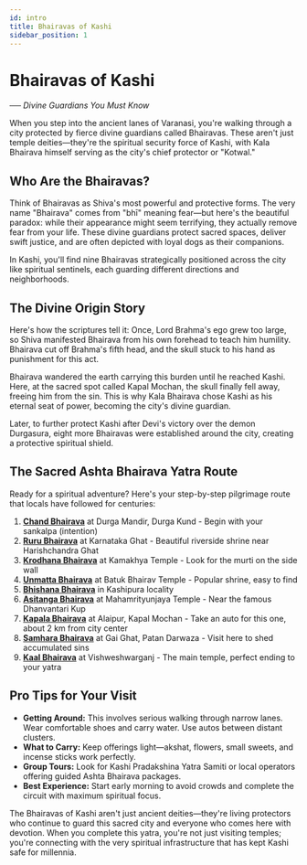```yaml
---
id: intro
title: Bhairavas of Kashi
sidebar_position: 1
---
```


# Bhairavas of Kashi
 *── Divine Guardians You Must Know*

When you step into the ancient lanes of Varanasi, you're walking through a city protected by fierce divine guardians called Bhairavas. These aren't just temple deities—they're the spiritual security force of Kashi, with Kala Bhairava himself serving as the city's chief protector or "Kotwal."

## Who Are the Bhairavas?

Think of Bhairavas as Shiva's most powerful and protective forms. The very name "Bhairava" comes from "bhī" meaning fear—but here's the beautiful paradox: while their appearance might seem terrifying, they actually remove fear from your life. These divine guardians protect sacred spaces, deliver swift justice, and are often depicted with loyal dogs as their companions.

In Kashi, you'll find nine Bhairavas strategically positioned across the city like spiritual sentinels, each guarding different directions and neighborhoods.

## The Divine Origin Story

Here's how the scriptures tell it: Once, Lord Brahma's ego grew too large, so Shiva manifested Bhairava from his own forehead to teach him humility. Bhairava cut off Brahma's fifth head, and the skull stuck to his hand as punishment for this act.

Bhairava wandered the earth carrying this burden until he reached Kashi. Here, at the sacred spot called Kapal Mochan, the skull finally fell away, freeing him from the sin. This is why Kala Bhairava chose Kashi as his eternal seat of power, becoming the city's divine guardian.

Later, to further protect Kashi after Devi's victory over the demon Durgasura, eight more Bhairavas were established around the city, creating a protective spiritual shield.

## The Sacred Ashta Bhairava Yatra Route

Ready for a spiritual adventure? Here's your step-by-step pilgrimage route that locals have followed for centuries:

1. **[Chand Bhairava](/temples/bhairav-temples/chand-bhairav)** at Durga Mandir, Durga Kund - Begin with your sankalpa (intention)
2. **[Ruru Bhairava](/temples/bhairav-temples/ruru-bhairav)** at Karnataka Ghat - Beautiful riverside shrine near Harishchandra Ghat
3. **[Krodhana Bhairava](/temples/bhairav-temples/krodhana-bhairav)** at Kamakhya Temple - Look for the murti on the side wall
4. **[Unmatta Bhairava](/temples/bhairav-temples/unmatta-bhairav)** at Batuk Bhairav Temple - Popular shrine, easy to find
5. **[Bhishana Bhairava](/temples/bhairav-temples/bhishana-bhairav)** in Kashipura locality
6. **[Asitanga Bhairava](/temples/bhairav-temples/asitanga-bhairav)** at Mahamrityunjaya Temple - Near the famous Dhanvantari Kup
7. **[Kapala Bhairava](/temples/bhairav-temples/kapala-bhairav)** at Alaipur, Kapal Mochan - Take an auto for this one, about 2 km from city center
8. **[Samhara Bhairava](/temples/bhairav-temples/samhara-bhairav)** at Gai Ghat, Patan Darwaza - Visit here to shed accumulated sins
9. **[Kaal Bhairava](/temples/bhairav-temples/kaal-bhairav)** at Vishweshwarganj - The main temple, perfect ending to your yatra

## Pro Tips for Your Visit

- **Getting Around:** This involves serious walking through narrow lanes. Wear comfortable shoes and carry water. Use autos between distant clusters.
- **What to Carry:** Keep offerings light—akshat, flowers, small sweets, and incense sticks work perfectly.
- **Group Tours:** Look for Kashi Pradakshina Yatra Samiti or local operators offering guided Ashta Bhairava packages.
- **Best Experience:** Start early morning to avoid crowds and complete the circuit with maximum spiritual focus.

The Bhairavas of Kashi aren't just ancient deities—they're living protectors who continue to guard this sacred city and everyone who comes here with devotion. When you complete this yatra, you're not just visiting temples; you're connecting with the very spiritual infrastructure that has kept Kashi safe for millennia.
